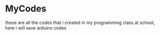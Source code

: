 # MyCodes
these are all the codes that i created in my programming class at school, here i will save arduino codes 
